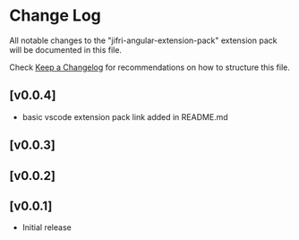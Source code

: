 # Change Log

All notable changes to the "jifri-angular-extension-pack" extension pack will be documented in this file.

Check [Keep a Changelog](http://keepachangelog.com/) for recommendations on how to structure this file.

## [v0.0.4]

- basic vscode extension pack link added in README.md

## [v0.0.3]

## [v0.0.2]

## [v0.0.1]

- Initial release
